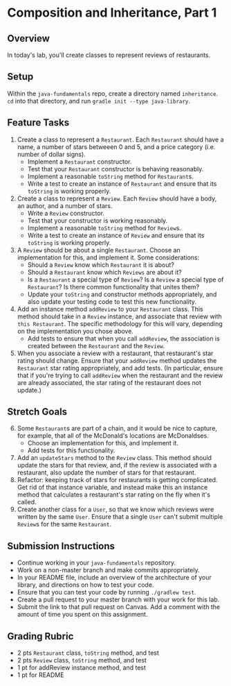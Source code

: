 # Composition and Inheritance, Part 1

## Overview

In today's lab, you'll create classes to represent reviews of restaurants.

## Setup
Within the `java-fundamentals` repo, create a directory named `inheritance`. `cd` into that directory, and run `gradle init --type java-library`.

## Feature Tasks

1. Create a class to represent a `Restaurant`. Each `Restaurant` should have a name, a number of stars betweeen 0 and 5, and a price category (i.e. number of dollar signs).
    - Implement a `Restaurant` constructor.
    - Test that your `Restaurant` constructor is behaving reasonably.
    - Implement a reasonable `toString` method for `Restaurant`s.
    - Write a test to create an instance of `Restaurant` and ensure that its `toString` is working properly.
2. Create a class to represent a `Review`. Each `Review` should have a body, an author, and a number of stars.
    - Write a `Review` constructor.
    - Test that your constructor is working reasonably.
    - Implement a reasonable `toString` method for `Review`s.
    - Write a test to create an instance of `Review` and ensure that its `toString` is working properly.
3. A `Review` should be about a single `Restaurant`. Choose an implementation for this, and implement it. Some considerations:
    - Should a `Review` know which `Restaurant` it is about?
    - Should a `Restaurant` know which `Reviews` are about it?
    - Is a `Restaurant` a special type of `Review`? Is a `Review` a special type of `Restaurant`? Is there common functionality that unites them?
    - Update your `toString` and constructor methods appropriately, and also update your testing code to test this new functionality.
4. Add an instance method `addReview` to your `Restaurant` class. This method should take in a `Review` instance, and associate that review with `this Restaurant`. The specific methodology for this will vary, depending on the implementation you chose above.
    - Add tests to ensure that when you call `addReview`, the association is created between the `Restaurant` and the `Review`.
5. When you associate a review with a restaurant, that restaurant's star rating should change. Ensure that your `addReview` method updates the `Restaurant` star rating appropriately, and add tests. (In particular, ensure that if you're trying to call `addReview` when the restaurant and the review are already associated, the star rating of the restaurant does not update.)

## Stretch Goals

6. Some `Restaurant`s are part of a chain, and it would be nice to capture, for example, that all of the McDonald's locations are McDonaldses.
    - Choose an implementation for this, and implement it.
    - Add tests for this functionality.
7. Add an `updateStars` method to the `Review` class. This method should update the stars for that review, and, if the review is associated with a restaurant, also update the number of stars for that restaurant.
8. Refactor: keeping track of stars for restaurants is getting complicated. Get rid of that instance variable, and instead make this an instance method that calculates a restaurant's star rating on the fly when it's called.
9. Create another class for a `User`, so that we know which reviews were written by the same `User`. Ensure that a single `User` can't submit multiple `Review`s for the same `Restaurant`.

## Submission Instructions
* Continue working in your `java-fundamentals` repository.
* Work on a non-master branch and make commits appropriately.
* In your README file, include an overview of the architecture of your library, and directions on how to test your code.
* Ensure that you can test your code by running `./gradlew test`.
* Create a pull request to your master branch with your work for this lab.
* Submit the link to that pull request on Canvas. Add a comment with the amount of time you spent on this assignment.

## Grading Rubric
- 2 pts `Restaurant` class, `toString` method, and test
- 2 pts `Review` class, `toString` method, and test
- 1 pt for addReview instance method, and test
- 1 pt for README
